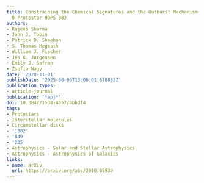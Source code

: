 ```yaml
---
title: Constraining the Chemical Signatures and the Outburst Mechanism of the Class
  0 Protostar HOPS 383
authors:
- Rajeeb Sharma
- John J. Tobin
- Patrick D. Sheehan
- S. Thomas Megeath
- William J. Fischer
- Jes K. Jørgensen
- Emily J. Safron
- Zsofia Nagy
date: '2020-11-01'
publishDate: '2025-08-06T13:06:01.678882Z'
publication_types:
- article-journal
publication: '*apj*'
doi: 10.3847/1538-4357/abbdf4
tags:
- Protostars
- Interstellar molecules
- Circumstellar disks
- '1302'
- '849'
- '235'
- Astrophysics - Solar and Stellar Astrophysics
- Astrophysics - Astrophysics of Galaxies
links:
- name: arXiv
  url: https://arxiv.org/abs/2010.05939
---
```

